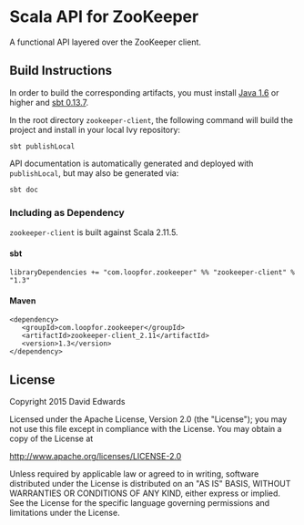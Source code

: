 # Scala API for ZooKeeper
A functional API layered over the ZooKeeper client.

## Build Instructions
In order to build the corresponding artifacts, you must install [Java 1.6](http://www.java.com/en/download/) or
higher and [sbt 0.13.7](http://www.scala-sbt.org/0.13/tutorial/Setup.html).

In the root directory `zookeeper-client`, the following command will build the project and install in your local Ivy
repository:
```
sbt publishLocal
```

API documentation is automatically generated and deployed with `publishLocal`, but may also be generated via:
```
sbt doc
```

### Including as Dependency
`zookeeper-client` is built against Scala 2.11.5.

#### sbt
```
libraryDependencies += "com.loopfor.zookeeper" %% "zookeeper-client" % "1.3"
```

#### Maven
```
<dependency>
   <groupId>com.loopfor.zookeeper</groupId>
   <artifactId>zookeeper-client_2.11</artifactId>
   <version>1.3</version>
</dependency>
```

## License
Copyright 2015 David Edwards

Licensed under the Apache License, Version 2.0 (the "License");
you may not use this file except in compliance with the License.
You may obtain a copy of the License at

http://www.apache.org/licenses/LICENSE-2.0

Unless required by applicable law or agreed to in writing, software
distributed under the License is distributed on an "AS IS" BASIS,
WITHOUT WARRANTIES OR CONDITIONS OF ANY KIND, either express or implied.
See the License for the specific language governing permissions and
limitations under the License.
